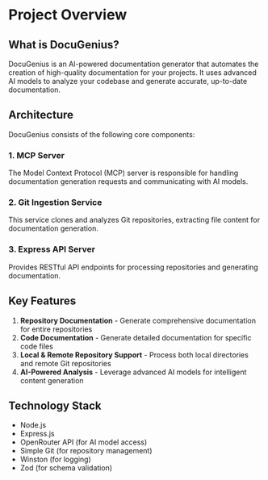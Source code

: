 # Project Overview

## What is DocuGenius?

DocuGenius is an AI-powered documentation generator that automates the creation of high-quality documentation for your projects. It uses advanced AI models to analyze your codebase and generate accurate, up-to-date documentation.

## Architecture

DocuGenius consists of the following core components:

### 1. MCP Server
The Model Context Protocol (MCP) server is responsible for handling documentation generation requests and communicating with AI models.

### 2. Git Ingestion Service
This service clones and analyzes Git repositories, extracting file content for documentation generation.

### 3. Express API Server
Provides RESTful API endpoints for processing repositories and generating documentation.

## Key Features

1. **Repository Documentation** - Generate comprehensive documentation for entire repositories
2. **Code Documentation** - Generate detailed documentation for specific code files
3. **Local & Remote Repository Support** - Process both local directories and remote Git repositories
4. **AI-Powered Analysis** - Leverage advanced AI models for intelligent content generation

## Technology Stack

- Node.js
- Express.js
- OpenRouter API (for AI model access)
- Simple Git (for repository management)
- Winston (for logging)
- Zod (for schema validation) 